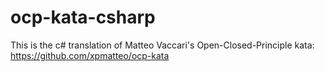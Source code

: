 ocp-kata-csharp
===============

This is the c# translation of Matteo Vaccari's Open-Closed-Principle kata: https://github.com/xpmatteo/ocp-kata
